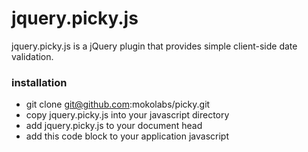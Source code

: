 # jquery.picky.js

jquery.picky.js is a jQuery plugin that provides simple client-side date validation.

### installation

- git clone git@github.com:mokolabs/picky.git
- copy jquery.picky.js into your javascript directory
- add jquery.picky.js to your document head
- add this code block to your application javascript
  <script>
    $(document).ready(function () {
      $().picky();
    });
	</script>